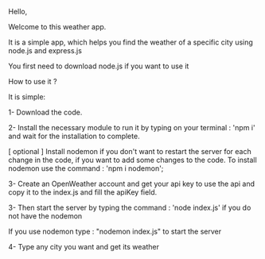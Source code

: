 Hello,

Welcome to this weather app.

It is a simple app, which helps you find the weather of a specific city using node.js and express.js

You first need to download node.js if you want to use it

How to use it ?

It is simple:

1- Download the code.

2- Install the necessary module to run it by typing on your terminal : 'npm i' and wait for the installation to complete.

[ optional ] Install nodemon if you don't want to restart the server for each change in the code, if you want to add some changes to the code. 
To install nodemon use the command : 'npm i nodemon';

3- Create an OpenWeather account and get your api key to use the api and copy it to the index.js and fill the apiKey field.

3- Then start the server by typing the command : 'node index.js' if you do not have the nodemon

If you use nodemon type : "nodemon index.js" to start the server

4- Type any city you want and get its weather